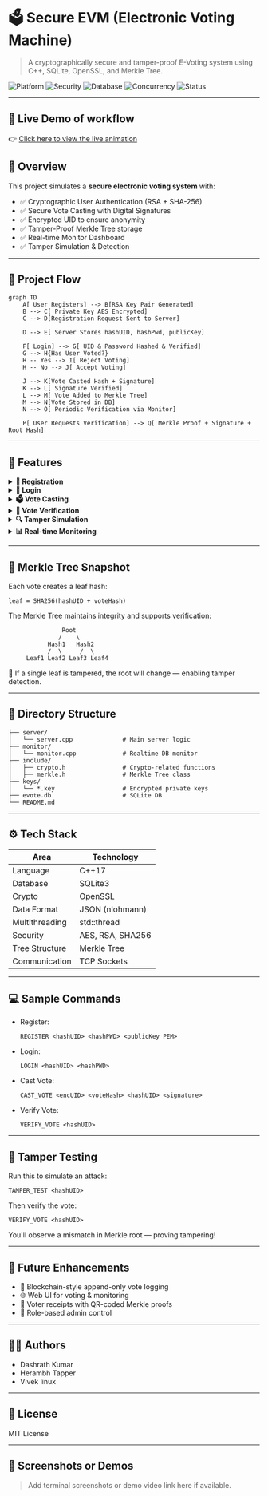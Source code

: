 
# 🗳️ Secure EVM (Electronic Voting Machine)

> A cryptographically secure and tamper-proof E-Voting system using C++, SQLite, OpenSSL, and Merkle Tree.

![Platform](https://img.shields.io/badge/Platform-C++%20%7C%20Linux-blue)
![Security](https://img.shields.io/badge/Security-Cryptographic-green)
![Database](https://img.shields.io/badge/Database-SQLite-lightgrey)
![Concurrency](https://img.shields.io/badge/Multithreading-Enabled-purple)
![Status](https://img.shields.io/badge/Status-Active-brightgreen)

---
## 🔗 Live Demo of workflow

👉 [Click here to view the live animation](https://evm-cryptography.github.io/cg-evm/)

## 🧠 Overview

This project simulates a **secure electronic voting system** with:

- ✅ Cryptographic User Authentication (RSA + SHA-256)
- ✅ Secure Vote Casting with Digital Signatures
- ✅ Encrypted UID to ensure anonymity
- ✅ Tamper-Proof Merkle Tree storage
- ✅ Real-time Monitor Dashboard
- ✅ Tamper Simulation & Detection

---

## 🚀 Project Flow

```mermaid
graph TD
    A[ User Registers] --> B[RSA Key Pair Generated]
    B --> C[ Private Key AES Encrypted]
    C --> D[Registration Request Sent to Server]

    D --> E[ Server Stores hashUID, hashPwd, publicKey]
    
    F[ Login] --> G[ UID & Password Hashed & Verified]
    G --> H{Has User Voted?}
    H -- Yes --> I[ Reject Voting]
    H -- No --> J[ Accept Voting]

    J --> K[Vote Casted Hash + Signature]
    K --> L[ Signature Verified]
    L --> M[ Vote Added to Merkle Tree]
    M --> N[Vote Stored in DB]
    N --> O[ Periodic Verification via Monitor]

    P[ User Requests Verification] --> Q[ Merkle Proof + Signature + Root Hash]
```

---

## 🔐 Features

<details>
  <summary><strong>📝 Registration</strong></summary>

- User provides UID & password
- RSA Key Pair is generated
- Public key is sent to the server
- Private key is AES encrypted and saved locally

</details>

<details>
  <summary><strong>🔐 Login</strong></summary>

- UID and password are hashed and verified
- User is allowed to vote if not already voted

</details>

<details>
  <summary><strong>🗳️ Vote Casting</strong></summary>

- Vote is hashed and signed using private key
- Server verifies signature using stored public key
- Vote is stored securely
- Merkle Tree updated with vote

</details>

<details>
  <summary><strong>🧩 Vote Verification</strong></summary>

- Client requests Merkle proof
- Server provides:
  - voteHash, leafHash, Merkle path
  - Signature and root hash
- Client verifies inclusion and signature

</details>

<details>
  <summary><strong>🔍 Tamper Simulation</strong></summary>

- `TAMPER_TEST` command modifies vote hash
- Verifier detects change in Merkle root or invalid proof

</details>

<details>
  <summary><strong>📊 Real-time Monitoring</strong></summary>

- `monitor.cpp` refreshes every 15 sec
- Displays:
  - All registered users
  - All votes and distribution
  - % votes per party

</details>

---

## 🧬 Merkle Tree Snapshot

Each vote creates a leaf hash:
```
leaf = SHA256(hashUID + voteHash)
```

The Merkle Tree maintains integrity and supports verification:
```text
               Root
              /    \
           Hash1   Hash2
           /  \     /  \
     Leaf1 Leaf2 Leaf3 Leaf4
```

📌 If a single leaf is tampered, the root will change — enabling tamper detection.

---

## 📁 Directory Structure

```
├── server/
│   └── server.cpp              # Main server logic
├── monitor/
│   └── monitor.cpp             # Realtime DB monitor
├── include/
│   ├── crypto.h                # Crypto-related functions
│   ├── merkle.h                # Merkle Tree class
├── keys/
│   └── *.key                   # Encrypted private keys
├── evote.db                    # SQLite DB
└── README.md
```

---

## ⚙️ Tech Stack

| Area             | Technology     |
|------------------|----------------|
| Language         | C++17          |
| Database         | SQLite3        |
| Crypto           | OpenSSL        |
| Data Format      | JSON (nlohmann)|
| Multithreading   | std::thread    |
| Security         | AES, RSA, SHA256|
| Tree Structure   | Merkle Tree    |
| Communication    | TCP Sockets    |

---

## 💻 Sample Commands

- Register:
  ```
  REGISTER <hashUID> <hashPWD> <publicKey PEM>
  ```
- Login:
  ```
  LOGIN <hashUID> <hashPWD>
  ```
- Cast Vote:
  ```
  CAST_VOTE <encUID> <voteHash> <hashUID> <signature>
  ```
- Verify Vote:
  ```
  VERIFY_VOTE <hashUID>
  ```

---

## 🧪 Tamper Testing

Run this to simulate an attack:
```
TAMPER_TEST <hashUID>
```

Then verify the vote:
```
VERIFY_VOTE <hashUID>
```
You'll observe a mismatch in Merkle root — proving tampering!

---

## 🧠 Future Enhancements

- 🔄 Blockchain-style append-only vote logging
- 🌐 Web UI for voting & monitoring
- 🧾 Voter receipts with QR-coded Merkle proofs
- 🔎 Role-based admin control

---

## 👨‍💻 Authors

- Dashrath Kumar
- Herambh Tapper
- Vivek linux

---

## 📜 License

MIT License

---

## 🎯 Screenshots or Demos

> Add terminal screenshots or demo video link here if available.

